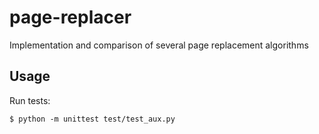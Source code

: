 # page-replacer
Implementation and comparison of several page replacement algorithms

## Usage
Run tests:
```shell
$ python -m unittest test/test_aux.py
```
